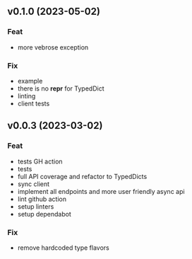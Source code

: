 ## v0.1.0 (2023-05-02)

### Feat

- more vebrose exception

### Fix

- example
- there is no __repr__ for TypedDict
- linting
- client tests

## v0.0.3 (2023-03-02)

### Feat

- tests GH action
- tests
- full API coverage and refactor to TypedDicts
- sync client
- implement all endpoints and more user friendly async api
- lint github action
- setup linters
- setup dependabot

### Fix

- remove hardcoded type flavors
